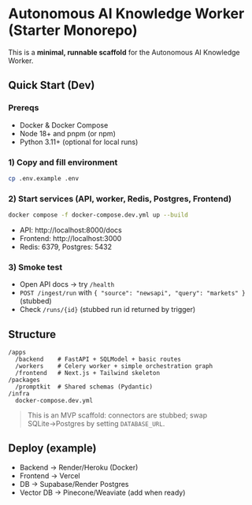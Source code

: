 # Autonomous AI Knowledge Worker (Starter Monorepo)

This is a **minimal, runnable scaffold** for the Autonomous AI Knowledge Worker.

## Quick Start (Dev)

### Prereqs
- Docker & Docker Compose
- Node 18+ and pnpm (or npm)
- Python 3.11+ (optional for local runs)

### 1) Copy and fill environment
```bash
cp .env.example .env
```

### 2) Start services (API, worker, Redis, Postgres, Frontend)
```bash
docker compose -f docker-compose.dev.yml up --build
```

- API: http://localhost:8000/docs
- Frontend: http://localhost:3000
- Redis: 6379, Postgres: 5432

### 3) Smoke test
- Open API docs → try `/health`
- `POST /ingest/run` with `{ "source": "newsapi", "query": "markets" }` (stubbed)
- Check `/runs/{id}` (stubbed run id returned by trigger)

## Structure
```
/apps
  /backend    # FastAPI + SQLModel + basic routes
  /workers    # Celery worker + simple orchestration graph
  /frontend   # Next.js + Tailwind skeleton
/packages
  /promptkit  # Shared schemas (Pydantic)
/infra
  docker-compose.dev.yml
```

> This is an MVP scaffold: connectors are stubbed; swap SQLite→Postgres by setting `DATABASE_URL`.

## Deploy (example)
- Backend → Render/Heroku (Docker)
- Frontend → Vercel
- DB → Supabase/Render Postgres
- Vector DB → Pinecone/Weaviate (add when ready)
